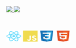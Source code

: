 <div>
  <a href="mailto:vsdutraa@gmail.com">
    <img
src="https://camo.githubusercontent.com/927d6b3961fa048ff7303daf291cb5869dfa25018997cf8c1373c2f6a85b1458/68747470733a2f2f696d672e736869656c64732e696f2f62616467652f2d476d61696c2d2532333333333f7374796c653d666f722d7468652d6261646765266c6f676f3d676d61696c266c6f676f436f6c6f723d7768697465"
      data-canonical-src="https://img.shields.io/badge/-Gmail-%23333?style=for-the-badge&amp;logo=gmail&amp;logoColor=white"
      style="max-width: 100%"
    />
  </a>
  <a href="https://www.linkedin.com/in/vsdutraa/" rel="nofollow" target="_blank">
    <img
src="https://camo.githubusercontent.com/c00f87aeebbec37f3ee0857cc4c20b21fefde8a96caf4744383ebfe44a47fe3f/68747470733a2f2f696d672e736869656c64732e696f2f62616467652f2d4c696e6b6564496e2d2532333030373742353f7374796c653d666f722d7468652d6261646765266c6f676f3d6c696e6b6564696e266c6f676f436f6c6f723d7768697465"
      data-canonical-src="https://img.shields.io/badge/-LinkedIn-%230077B5?style=for-the-badge&amp;logo=linkedin&amp;logoColor=white"
      style="max-width: 100%"
    />
  </a>
</div>

##

<br />
<div style="display: inline_block">
  <img
    src="https://raw.githubusercontent.com/devicons/devicon/master/icons/react/react-original.svg"
    alt="react"
    align="center"
    width="40"
    height="30"
  />
  <img
    src="https://raw.githubusercontent.com/devicons/devicon/master/icons/javascript/javascript-plain.svg"
    alt="javascript"
    align="center"
    width="40"
    height="30"
  />
  <img
    src="https://raw.githubusercontent.com/devicons/devicon/master/icons/css3/css3-original.svg"
    alt="css"
    align="center"
    width="40"
    height="30"
  />
  <img
    src="https://raw.githubusercontent.com/devicons/devicon/master/icons/html5/html5-original.svg"
    alt="html"
    align="center"
    width="40"
    height="30"
  />
</div>
